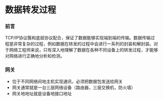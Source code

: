 # 数据转发过程

### 前言

TCP/IP协议簇和底层协议配合，保证了数据能够实现端到端的传输。数据传输过程是非常复杂的过程，例如数据在转发的过程中会进行一系列的封装和解封装。对于网络工程师来说，只有深入地理解了数据在各种不同设备上的转发过程，才能够对网络进行正确地分析和检测。

### 网关

* 位于不同网络间地主机实现通讯，必须把数据包发送给网关
* 网关通常就是一台三层网络设备（路由器，三层交换机，防火墙）
* 网关地地址就是设备地接口地址

